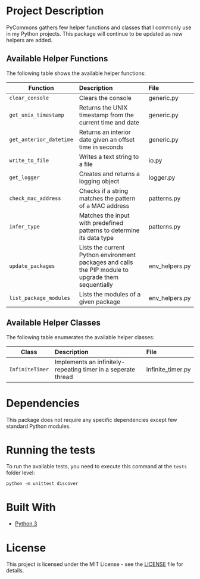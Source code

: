 # Project Description

PyCommons gathers few helper functions and classes that I commonly use in my Python projects. This package will continue to be updated as new helpers are added.

## Available Helper Functions

The following table shows the available helper functions:

| Function        | Description           | File  |
| ------------- |:-------------| :----- |
| `clear_console`      | Clears the console | generic.py |
| `get_unix_timestamp`      | Returns the UNIX timestamp from the current time and date | generic.py |
| `get_anterior_datetime`      | Returns an interior date given an offset time in seconds | generic.py |
| `write_to_file`     | Writes a text string to a file      |   io.py |
| `get_logger` | Creates and returns a logging object     |    logger.py |
| `check_mac_address`      | Checks if a string matches the pattern of a MAC address | patterns.py |
| `infer_type`      | Matches the input with predefined patterns to determine its data type | patterns.py |
| `update_packages`      | Lists the current Python environment packages and calls the PIP module to upgrade them sequentially | env_helpers.py |
| `list_package_modules`      | Lists the modules of a given package | env_helpers.py |


## Available Helper Classes

The following table enumerates the available helper classes:

| Class        | Description           | File  |
| ------------- |:-------------| :----- |
| `InfiniteTimer`      | Implements an infinitely-repeating timer in a seperate thread | infinite_timer.py |

# Dependencies

This package does not require any specific dependencies except few standard Python modules.

# Running the tests

To run the available tests, you need to execute this command at the `tests` folder level:

```
python -m unittest discover
```

# Built With

* [Python 3](https://www.python.org/)

# License

This project is licensed under the MIT License - see the [LICENSE](LICENSE) file for details.
